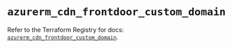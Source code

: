 # `azurerm_cdn_frontdoor_custom_domain`

Refer to the Terraform Registry for docs: [`azurerm_cdn_frontdoor_custom_domain`](https://registry.terraform.io/providers/hashicorp/azurerm/3.98.0/docs/resources/cdn_frontdoor_custom_domain).
